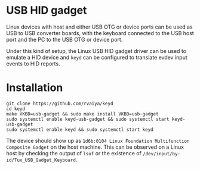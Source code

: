 # USB HID gadget

Linux devices with host and either USB OTG or device ports can be used as USB
to USB converter boards, with the keyboard connected to the USB host port and
the PC to the USB OTG or device port.

Under this kind of setup, the Linux USB HID gadget driver can be used to emulate
a HID device and `keyd` can be configured to translate evdev input events to
HID reports.

# Installation

    git clone https://github.com/rvaiya/keyd
    cd keyd
    make VKBD=usb-gadget && sudo make install VKBD=usb-gadget
    sudo systemctl enable keyd-usb-gadget && sudo systemctl start keyd-usb-gadget
    sudo systemctl enable keyd && sudo systemctl start keyd

The device should show up as `1d6b:0104 Linux Foundation Multifunction Composite Gadget`
on the host machine. This can be observed on a Linux host by checking the output of
`lsof` or the existence of `/dev/input/by-id/Tux_USB_Gadget_Keyboard`.
